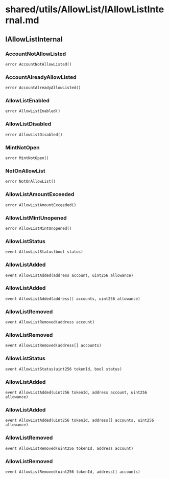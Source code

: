 # shared/utils/AllowList/IAllowListInternal.md

## IAllowListInternal

### AccountNotAllowListed

```solidity
error AccountNotAllowListed()
```

### AccountAlreadyAllowListed

```solidity
error AccountAlreadyAllowListed()
```

### AllowListEnabled

```solidity
error AllowListEnabled()
```

### AllowListDisabled

```solidity
error AllowListDisabled()
```

### MintNotOpen

```solidity
error MintNotOpen()
```

### NotOnAllowList

```solidity
error NotOnAllowList()
```

### AllowListAmountExceeded

```solidity
error AllowListAmountExceeded()
```

### AllowListMintUnopened

```solidity
error AllowListMintUnopened()
```

### AllowListStatus

```solidity
event AllowListStatus(bool status)
```

### AllowListAdded

```solidity
event AllowListAdded(address account, uint256 allowance)
```

### AllowListAdded

```solidity
event AllowListAdded(address[] accounts, uint256 allowance)
```

### AllowListRemoved

```solidity
event AllowListRemoved(address account)
```

### AllowListRemoved

```solidity
event AllowListRemoved(address[] accounts)
```

### AllowListStatus

```solidity
event AllowListStatus(uint256 tokenId, bool status)
```

### AllowListAdded

```solidity
event AllowListAdded(uint256 tokenId, address account, uint256 allowance)
```

### AllowListAdded

```solidity
event AllowListAdded(uint256 tokenId, address[] accounts, uint256 allowance)
```

### AllowListRemoved

```solidity
event AllowListRemoved(uint256 tokenId, address account)
```

### AllowListRemoved

```solidity
event AllowListRemoved(uint256 tokenId, address[] accounts)
```
